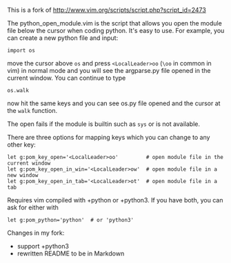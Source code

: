 This is a fork of http://www.vim.org/scripts/script.php?script_id=2473

The python_open_module.vim is the script that allows you open the module file
below the cursor when coding python. It's easy to use. For example, you can
create a new python file and input:

    import os

move the cursor above `os` and press `<LocalLeader>oo` (`\oo` in common
in vim) in normal mode and you will see the argparse.py file opened in the
current window.  You can continue to type

    os.walk

now hit the same keys and you can see os.py file opened and the cursor at
the `walk` function.

The open fails if the module is builtin such as `sys` or is not available.

There are three options for mapping keys which you can change to any other key:

    let g:pom_key_open='<LocalLeader>oo'         # open module file in the current window
    let g:pom_key_open_in_win='<LocalLeader>ow'  # open module file in a new window
    let g:pom_key_open_in_tab='<LocalLeader>ot'  # open module file in a tab

Requires vim compiled with +python or +python3.  If you have both, you can
ask for either with

    let g:pom_python='python'  # or 'python3'

Changes in my fork:

- support +python3
- rewritten README to be in Markdown

